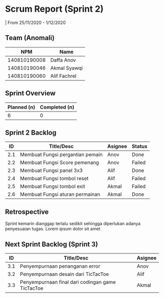 # Scrum Report (Sprint 2)
| From 25/11/2020 - 1/12/2020

## Team (Anomali)
| NPM           | Name        |
| ------------- |-------------|
| 140810190008  | Daffa Anov  |
| 140810190046  | Akmal Syawqi|
| 140810190060  | Alif Fachrel|

## Sprint Overview
| Planned (n)   | Completed (n) |
| ------------- |-------------- |
| 6             | 0             |

## Sprint 2 Backlog

| ID  | Title/Desc | Asignee | Status |
| --- | ---------- | ------- | ------ |
| 2.1 | Membuat Fungsi pergantian pemain | Anov | Done |
| 2.2 | Membuat Fungsi Score pemenang | Anov | Failed |
| 2.3 | Membuat Fungsi panel 3x3 | Alif | Done |
| 2.4 | Membuat Fungsi tombol reset | Alif | Failed |
| 2.5 | Membuat Fungsi tombol exit | Akmal| Failed |
| 2.6 | Membuat Fungsi aturan permainan | Akmal | Done |

## Retrospective 

Sprint kemarin dianggap terlalu sedikit sehingga diperlukan adanya penyesuaian tugas. Lorem ipsum dolor sit amet

## Next Sprint Backlog (Sprint 3)
| ID  | Title/Desc | Asignee | 
| --- | ---------- | ------- | 
| 3.1 | Penyempurnaan penanganan error | Anov | 
| 3.2 | Penyempurnaan desain dari TicTacToe | Alif | 
| 3.3 | Penyempurnaan final dari codingan game TicTacToe | Akmal | 
